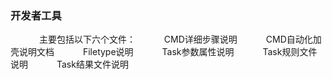 ### **开发者工具**
　　
　主要包括以下六个文件：
　　<i class="fa fa-dot-circle-o" aria-hidden="true"></i>　CMD详细步骤说明
　　<i class="fa fa-dot-circle-o" aria-hidden="true"></i>　CMD自动化加壳说明文档
　　<i class="fa fa-dot-circle-o" aria-hidden="true"></i>　Filetype说明
　　<i class="fa fa-dot-circle-o" aria-hidden="true"></i>　Task参数属性说明
　　<i class="fa fa-dot-circle-o" aria-hidden="true"></i>　Task规则文件说明
　　<i class="fa fa-dot-circle-o" aria-hidden="true"></i>　Task结果文件说明
